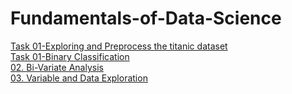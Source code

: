 # Fundamentals-of-Data-Science

[Task 01-Exploring and Preprocess the titanic dataset](https://github.com/arpansapkota/Fundamentals-of-Data-Science/blob/main/Task%2001-Exploring%20and%20Preprocess%20the%20titanic%20dataset.ipynb) <br>
[Task 01-Binary Classification](https://github.com/arpansapkota/Fundamentals-of-Data-Science/blob/main/Task%2001-Binary%20Classification.ipynb) <br>
[02. Bi-Variate Analysis](https://github.com/arpansapkota/Statistical-Computing-with-R/blob/main/02_Bi-Variate_Analysis.R) <br>
[03. Variable and Data Exploration](https://github.com/arpansapkota/Statistical-Computing-with-R/blob/main/03_Variable_and_Data_Exploration.R) <br>
